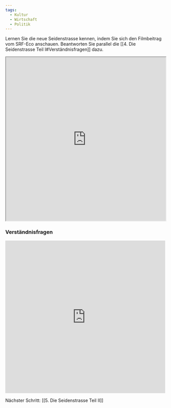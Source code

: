 ```yaml
---
tags:
  - Kultur
  - Wirtschaft
  - Politik
---
```

Lernen Sie die neue Seidenstrasse kennen, indem Sie sich den Filmbeitrag vom SRF-Eco anschauen. Beantworten Sie parallel die [[4. Die Seidenstrasse Teil I#Verständnisfragen]] dazu.

<iframe width="100%" height="515" src="https://www.srf.ch/play/embed?urn=urn:srf:video:e03ca02a-d19a-4be6-90e3-57621afe8c86&subdivisions=false" allowfullscreen allow="geolocation *; autoplay; encrypted-media"></iframe>

### Verständnisfragen

<iframe width="100%" height="480px" src="https://forms.microsoft.com/Pages/ResponsePage.aspx?id=3JD3sB8inkC07KJqJT_b3gzhkYlYD0VIpERRWTmitHRUMURLSzhLQjUwSVZCMjVHRDM5TVNVUVBRNiQlQCNjPTEu&embed=true" frameborder="0" marginwidth="0" marginheight="0" style="border: none; max-width:100%; max-height:100vh" allowfullscreen webkitallowfullscreen mozallowfullscreen msallowfullscreen> </iframe>

Nächster Schritt: [[5. Die Seidenstrasse Teil II]]


